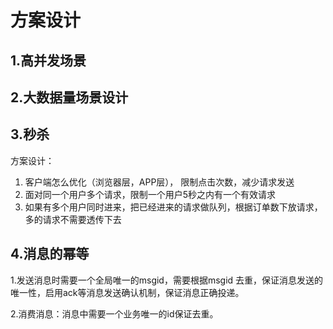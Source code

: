 # 方案设计

## 1.高并发场景 



## 2.大数据量场景设计



## 3.秒杀

方案设计：

1. 客户端怎么优化（浏览器层，APP层）， 限制点击次数，减少请求发送
2. 面对同一个用户多个请求，限制一个用户5秒之内有一个有效请求
3. 如果有多个用户同时进来，把已经进来的请求做队列，根据订单数下放请求，多的请求不需要透传下去

## 4.消息的幂等

1.发送消息时需要一个全局唯一的msgid，需要根据msgid 去重，保证消息发送的唯一性，启用ack等消息发送确认机制，保证消息正确投递。

2.消费消息：消息中需要一个业务唯一的id保证去重。
